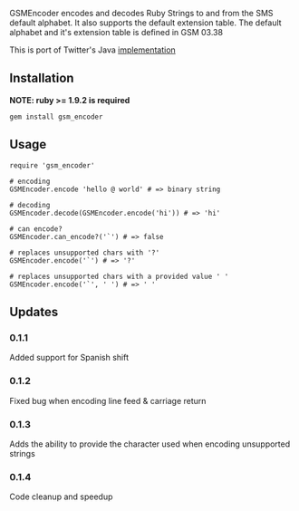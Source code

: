 GSMEncoder encodes and decodes Ruby Strings to and from the SMS default
alphabet. It also supports the default extension table. The default alphabet
and it's extension table is defined in GSM 03.38

This is port of Twitter's Java [implementation](https://github.com/twitter/cloudhopper-commons-charset/blob/master/src/main/java/com/cloudhopper/commons/charset/GSMCharset.java)

## Installation

__NOTE: ruby >= 1.9.2 is required__

    gem install gsm_encoder

## Usage

    require 'gsm_encoder'
   
    # encoding
    GSMEncoder.encode 'hello @ world' # => binary string
   
    # decoding
    GSMEncoder.decode(GSMEncoder.encode('hi')) # => 'hi'
   
    # can encode?
    GSMEncoder.can_encode?('`') # => false
    
    # replaces unsupported chars with '?'
    GSMEncoder.encode('`') # => '?'

    # replaces unsupported chars with a provided value ' '
    GSMEncoder.encode('`', ' ') # => ' '

## Updates

### 0.1.1

Added support for Spanish shift

### 0.1.2

Fixed bug when encoding line feed & carriage return

### 0.1.3

Adds the ability to provide the character used when encoding
unsupported strings

### 0.1.4

Code cleanup and speedup
